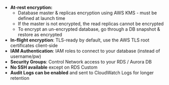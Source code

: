 - **At-rest encryption:**
	- Database master & replicas encryption using AWS KMS - must be defined at launch time
	- If the master is not encrypted, the read replicas cannot be encrypted
	- To encrypt an un-encrypted database, go through a DB snapshot & restore as encrypted
- **In-flight encryption**: TLS-ready by default, use the AWS TLS root certificates client-side
- **IAM Authentication**: IAM roles to connect to your database (instead of username/pw)
- **Security Groups**: Control Network access to your RDS / Aurora DB
- **No SSH available** except on RDS Custom
- **Audit Logs can be enabled** and sent to CloudWatch Logs for longer retention